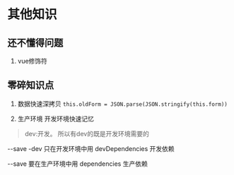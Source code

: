 # 其他知识

## 还不懂得问题

1.  vue修饰符


## 零碎知识点
1.  数据快速深拷贝
`this.oldForm = JSON.parse(JSON.stringify(this.form))`

2.  生产环境 开发环境快速记忆
>dev:开发。   所以有dev的既是开发环境需要的


--save -dev         只在开发环境中用
devDependencies     开发依赖

--save          要在生产环境中用
dependencies    生产依赖